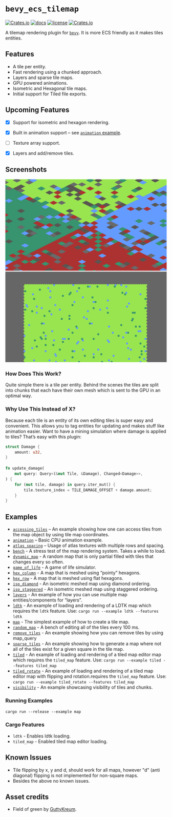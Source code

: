 # `bevy_ecs_tilemap`

[![Crates.io](https://img.shields.io/crates/v/bevy_ecs_tilemap)](https://crates.io/crates/bevy_ecs_tilemap)
[![docs](https://docs.rs/bevy_ecs_tilemap/badge.svg)](https://docs.rs/bevy_ecs_tilemap/)
[![license](https://img.shields.io/badge/license-MIT-blue.svg)](https://github.com/StarArawn/bevy_ecs_tilemap/blob/main/LICENSE)
[![Crates.io](https://img.shields.io/crates/d/bevy_ecs_tilemap)](https://crates.io/crates/bevy_ecs_tilemap)

A tilemap rendering plugin for [`bevy`](https://bevyengine.org/). It is more ECS friendly as it makes tiles entities.

## Features
 - A tile per entity.
 - Fast rendering using a chunked approach.
 - Layers and sparse tile maps.
 - GPU powered animations.
 - Isometric and Hexagonal tile maps.
 - Initial support for Tiled file exports.

## Upcoming Features
 - [x] Support for isometric and hexagon rendering.
 - [x] Built in animation support  – see [`animation` example](examples/animation.rs).
 - [ ] Texture array support.
 - [x] Layers and add/remove tiles.


## Screenshots
![iso](screenshots/iso.png)
![hex](screenshots/hex.png)

### How Does This Work?
Quite simple there is a tile per entity. Behind the scenes the tiles are split into chunks that each have their own mesh which is sent to the GPU in an optimal way.

### Why Use This Instead of X?
Because each tile is an entity of its own editing tiles is super easy and convenient. This allows you to tag entities for updating and makes stuff like animation easier. Want to have a mining simulation where damage is applied to tiles? That’s easy with this plugin:

```rust
struct Damage {
    amount: u32,
}

fn update_damage(
    mut query: Query<(&mut Tile, &Damage), Changed<Damage>>,
) {
    for (mut tile, damage) in query.iter_mut() {
        tile.texture_index = TILE_DAMAGE_OFFSET + damage.amount;
    }
}
```

## Examples
 - [`accessing_tiles`](examples/accessing_tiles.rs) – An example showing how one can access tiles from the map object by using tile map coordinates.
 - [`animation`](examples/animation.rs) – Basic CPU animation example.
 - [`atlas_spacing`](examples/atlas_spacing.rs) – Usage of atlas textures with multiple rows and spacing.
 - [`bench`](examples/bench.rs) - A stress test of the map rendering system. Takes a while to load.
 - [`dynamic_map`](examples/dynamic_map.rs) - A random map that is only partial filled with tiles that changes every so often.
 - [`game_of_life`](examples/game_of_life.rs) - A game of life simulator.
 - [`hex_column`](examples/hex_column.rs) - A map that is meshed using “pointy” hexagons.
 - [`hex_row`](examples/hex_row.rs) - A map that is meshed using flat hexagons.
 - [`iso_diamond`](examples/iso_diamond.rs) - An isometric meshed map using diamond ordering.
 - [`iso_staggered`](examples/iso_staggered.rs) - An isometric meshed map using staggered ordering.
 - [`layers`](examples/layers.rs) - An example of how you can use multiple map entities/components for “layers”.
 - [`ldtk`](examples/ldtk/ldtk.rs) - An example of loading and rendering of a LDTK map which requires the `ldtk` feature. Use: `cargo run --example ldtk --features ldtk`
 - [`map`](examples/map.rs) - The simplest example of how to create a tile map.
 - [`random_map`](examples/random_map.rs) - A bench of editing all of the tiles every 100 ms.
 - [`remove_tiles`](examples/remove_tiles.rs) - An example showing how you can remove tiles by using map_query
 - [`sparse_tiles`](examples/sparse_tiles.rs) - An example showing how to generate a map where not all of the tiles exist for a given square in the tile map.
 - [`tiled`](examples/tiled/tiled.rs) - An example of loading and rendering of a tiled map editor map which requires the `tiled_map` feature. Use: `cargo run --example tiled --features tiled_map`
 - [`tiled_rotate`](examples/tiled/tiled_rotate.rs) - An example of loading and rendering of a tiled map editor map with flipping and rotation.requires the `tiled_map` feature. Use: `cargo run --example tiled_rotate --features tiled_map`
 - [`visibility`](examples/visibility.rs) - An example showcasing visibility of tiles and chunks.

### Running Examples

```
cargo run --release --example map
```

### Cargo Features
- `ldtk` - Enables ldtk loading.
- `tiled_map` - Enabled tiled map editor loading.

## Known Issues
 - Tile flipping by x, y and d, should work for all maps, however "d" (anti diagonal) flipping is not implemented for non-square maps.
 - Besides the above no known issues.

## Asset credits
 - Field of green by [GuttyKreum](https://guttykreum.itch.io/).
